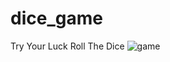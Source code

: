 # dice_game
Try Your Luck Roll The Dice
![game](https://github.com/glarerena/dice_game/assets/147435514/aa5fc9a0-110c-4d9a-b335-0bfc2c613648)
